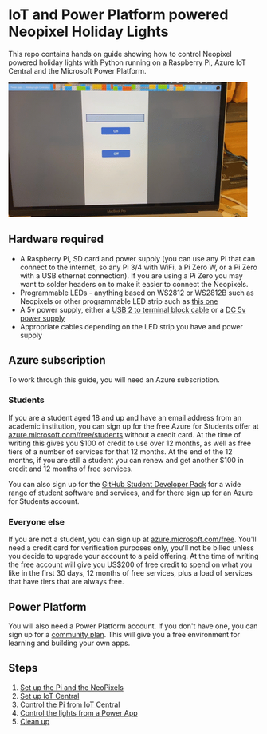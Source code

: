 # IoT and Power Platform powered Neopixel Holiday Lights

This repo contains hands on guide showing how to control Neopixel powered holiday lights with Python running on a Raspberry Pi, Azure IoT Central and the Microsoft Power Platform.

![Lights controlled by an app](./images/app-controlled-lights.gif)

## Hardware required

* A Raspberry Pi, SD card and power supply (you can use any Pi that can connect to the internet, so any Pi 3/4 with WiFi, a Pi Zero W, or a Pi Zero with a USB ethernet connection). If you are using a Pi Zero you may want to solder headers on to make it easier to connect the Neopixels.
* Programmable LEDs - anything based on WS2812 or WS2812B such as Neopixels or other programmable LED strip such as [this one](https://www.amazon.com/gp/product/B07FVPN3PH)
* A 5v power supply, either a [USB 2 to terminal block cable](https://www.amazon.com/gp/product/B07QQQZ1DV) or a [DC 5v power supply](https://www.amazon.com/gp/product/B078RXZM4C)
* Appropriate cables depending on the LED strip you have and power supply

## Azure subscription

To work through this guide, you will need an Azure subscription.

### Students

If you are a student aged 18 and up and have an email address from an academic institution, you can sign up for the free Azure for Students offer at [azure.microsoft.com/free/students](https://azure.microsoft.com/free/students/?WT.mc_id=academic-10672-jabenn) without a credit card. At the time of writing this gives you $100 of credit to use over 12 months, as well as free tiers of a number of services for that 12 months. At the end of the 12 months, if you are still a student you can renew and get another $100 in credit and 12 months of free services.

You can also sign up for the [GitHub Student Developer Pack](https://education.github.com/pack?WT.mc_id=academic-10672-jabenn) for a wide range of student software and services, and for there sign up for an Azure for Students account.

### Everyone else

If you are not a student, you can sign up at [azure.microsoft.com/free](https://azure.microsoft.com/free/?WT.mc_id=academic-10672-jabenn). You'll need a credit card for verification purposes only, you'll not be billed unless you decide to upgrade your account to a paid offering. At the time of writing the free account will give you US$200 of free credit to spend on what you like in the first 30 days, 12 months of free services, plus a load of services that have tiers that are always free.

## Power Platform

You will also need a Power Platform account. If you don't have one, you can sign up for a [community plan](https://powerapps.microsoft.com/communityplan/?WT.mc_id=academic-10672-jabenn). This will give you a free environment for learning and building your own apps.

## Steps

1. [Set up the Pi and the NeoPixels](./steps/set-up-neopixels.md)
1. [Set up IoT Central](./steps/set-up-iot-central.md)
1. [Control the Pi from IoT Central](./steps/control-pi-iot-central.md)
1. [Control the lights from a Power App](./steps/set-up-power-app.md)
1. [Clean up](./steps/clean-up.md)
